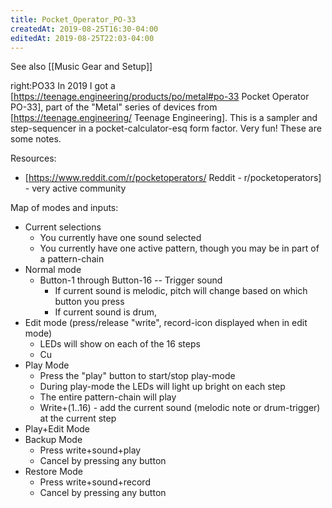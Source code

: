 ```yaml
---
title: Pocket_Operator_PO-33
createdAt: 2019-08-25T16:30-04:00
editedAt: 2019-08-25T22:03-04:00
---
```


See also [[Music Gear and Setup]]

right:PO33 In 2019 I got a [https://teenage.engineering/products/po/metal#po-33 Pocket Operator PO-33], part of the "Metal" series of devices from [https://teenage.engineering/ Teenage Engineering]. This is a sampler and step-sequencer in a pocket-calculator-esq form factor. Very fun! These are some notes.

Resources:
* [https://www.reddit.com/r/pocketoperators/ Reddit - r/pocketoperators] - very active community

Map of modes and inputs:
* Current selections
  * You currently have one sound selected
  * You currently have one active pattern, though you may be in part of a pattern-chain
* Normal mode
  * Button-1 through Button-16 -- Trigger sound
    * If current sound is melodic, pitch will change based on which button you press
    * If current sound is drum, 
* Edit mode (press/release "write", record-icon displayed when in edit mode)
  * LEDs will show on each of the 16 steps
  * Cu
* Play Mode
  * Press the "play" button to start/stop play-mode
  * During play-mode the LEDs will light up bright on each step
  * The entire pattern-chain will play
  * Write+(1..16) - add the current sound (melodic note or drum-trigger) at the current step
* Play+Edit Mode
* Backup Mode
  * Press write+sound+play
  * Cancel by pressing any button
* Restore Mode
  * Press write+sound+record
  * Cancel by pressing any button


